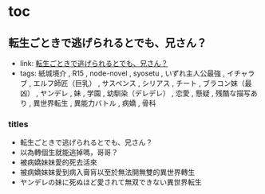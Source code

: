 # toc

## 転生ごときで逃げられるとでも、兄さん？

- link: [転生ごときで逃げられるとでも、兄さん？](%E8%BB%A2%E7%94%9F%E3%81%94%E3%81%A8%E3%81%8D%E3%81%A7%E9%80%83%E3%81%92%E3%82%89%E3%82%8C%E3%82%8B%E3%81%A8%E3%81%A7%E3%82%82%E3%80%81%E5%85%84%E3%81%95%E3%82%93%EF%BC%9F/)
- tags: 紙城境介 , R15 , node-novel , syosetu , いずれ主人公最強 , イチャラブ , エルフ師匠（巨乳） , サスペンス , シリアス , チート , ブラコン妹（最凶） , ヤンデレ , 妹 , 学園 , 幼馴染（デレデレ） , 恋愛 , 懸疑 , 残酷な描写あり , 異世界転生 , 異能力バトル , 病嬌 , 骨科

### titles

- 転生ごときで逃げられるとでも、兄さん？
- 以為轉個生就能逃掉嗎，哥哥？
- 被病嬌妹妹愛的死去活來
- 被病嬌妹妹愛到病入膏肓以至於無法開無雙的異世界轉生
- ヤンデレの妹に死ぬほど愛されて無双できない異世界転生
